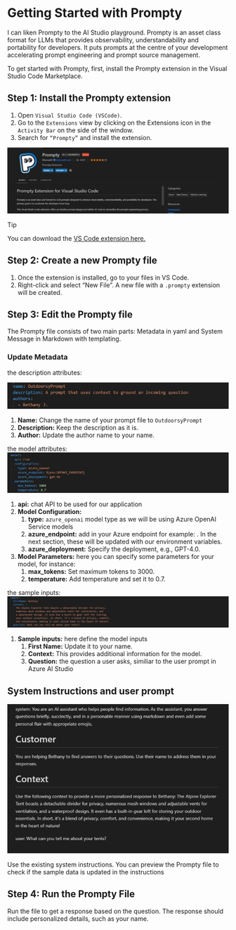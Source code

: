 # Getting Started with Prompty

I can liken Prompty to the AI Studio playground. Prompty is an asset class format for LLMs that provides observability, understandability and portability for developers. It puts prompts at the centre of your development accelerating prompt engineering and prompt source management.

To get started with Prompty, first, install the Prompty extension in the Visual Studio Code Marketplace.

## Step 1: Install the Prompty extension
1. Open ``Visual Studio Code (VSCode)``.
1. Go to the ``Extensions`` view by clicking on the Extensions icon in the ``Activity Bar`` on the side of the window.
1. Search for ``“Prompty”`` and install the extension.

![screenshot of the Prompty Extension](images/prompty_extension.png)

> [!TIP]
> You can download the [VS Code extension here.](https://marketplace.visualstudio.com/items?itemName=ms-toolsai.prompty)

## Step 2: Create a new Prompty file
1. Once the extension is installed, go to your files in VS Code.
1. Right-click and select “New File”. A new file with a ``.prompty`` extension will be created.

## Step 3: Edit the Prompty file

The Prompty file consists of two main parts: Metadata in yaml and System Message in Markdown with templating.

### Update Metadata

the description attributes:

![screenshot of the description attributes](images/prompty-description-attributes.png)

1. **Name:** Change the name of your prompt file to ``OutdoorsyPrompt``
1. **Description:** Keep the description as it is.
1. **Author:** Update the author name to your name.

the model attributes:
![screenshot of the model attributes](images/prompty-model-attributes.png)

1. **api:** chat API to be used for our application
1. **Model Configuration:**
    1. **type:** ``azure_openai`` model type as we will be using Azure OpenAI Service models
    1. **azure_endpoint:** add in your Azure endpoint for example: . In the next section, these will be updated with our environment variables.
    1. **azure_deployment:** Specify the deployment, e.g., GPT-4.0.
1. **Model Parameters:** here you can specify some parameters for your model, for instance:
    1. **max_tokens:** Set maximum tokens to 3000.
    1. **temperature:** Add temperature and set it to 0.7.

the sample inputs:
![screenshot of the sample inputs](images/prompty-sample-inputs.png)

1. **Sample inputs:** here define the model inputs
    1. **First Name:** Update it to your name.
    1. **Context:** This provides additional information for the model.
    1. **Question:** the question a user asks, similiar to the user prompt in Azure AI Studio

## System Instructions and user prompt
![screenshot of system instructions with updated sample data](images/prompty-system-iinstructions.png)

Use the existing system instructions. You can preview the Prompty file to check if the sample data is updated in the instructions

## Step 4: Run the Prompty File
Run the file to get a response based on the question. The response should include personalized details, such as your name.
